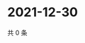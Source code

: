 # 2021-12-30

共 0 条

<!-- BEGIN WEIBO -->
<!-- 最后更新时间 Thu Dec 30 2021 22:13:46 GMT+0800 (China Standard Time) -->

<!-- END WEIBO -->

